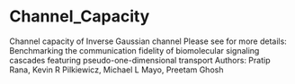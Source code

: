 # Channel_Capacity
Channel capacity of Inverse Gaussian  channel
Please see for more details:
Benchmarking the communication fidelity of biomolecular signaling cascades featuring pseudo-one-dimensional transport
Authors: Pratip Rana, Kevin R Pilkiewicz, Michael L Mayo, Preetam Ghosh
